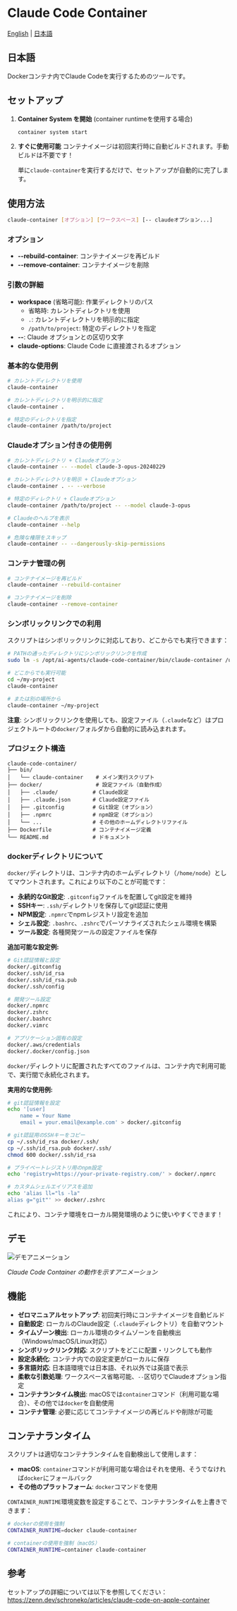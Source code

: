 # Claude Code Container

[English](README.md) | [日本語](#日本語)

## 日本語

Dockerコンテナ内でClaude Codeを実行するためのツールです。

## セットアップ

1. **Container System を開始** (container runtimeを使用する場合)
   ```bash
   container system start
   ```

2. **すぐに使用可能**
   コンテナイメージは初回実行時に自動ビルドされます。手動ビルドは不要です！
   
   単に`claude-container`を実行するだけで、セットアップが自動的に完了します。

## 使用方法

```bash
claude-container [オプション] [ワークスペース] [-- claudeオプション...]
```

### オプション

- **--rebuild-container**: コンテナイメージを再ビルド
- **--remove-container**: コンテナイメージを削除

### 引数の詳細

- **workspace** (省略可能): 作業ディレクトリのパス
  - 省略時: カレントディレクトリを使用
  - `.`: カレントディレクトリを明示的に指定
  - `/path/to/project`: 特定のディレクトリを指定
- **--**: Claude オプションとの区切り文字
- **claude-options**: Claude Code に直接渡されるオプション

### 基本的な使用例

```bash
# カレントディレクトリを使用
claude-container

# カレントディレクトリを明示的に指定
claude-container .

# 特定のディレクトリを指定
claude-container /path/to/project
```

### Claudeオプション付きの使用例

```bash
# カレントディレクトリ + Claudeオプション
claude-container -- --model claude-3-opus-20240229

# カレントディレクトリを明示 + Claudeオプション
claude-container . -- --verbose

# 特定のディレクトリ + Claudeオプション
claude-container /path/to/project -- --model claude-3-opus

# Claudeのヘルプを表示
claude-container --help

# 危険な権限をスキップ
claude-container -- --dangerously-skip-permissions
```

### コンテナ管理の例

```bash
# コンテナイメージを再ビルド
claude-container --rebuild-container

# コンテナイメージを削除
claude-container --remove-container
```

### シンボリックリンクでの利用

スクリプトはシンボリックリンクに対応しており、どこからでも実行できます：

```bash
# PATHの通ったディレクトリにシンボリックリンクを作成
sudo ln -s /opt/ai-agents/claude-code-container/bin/claude-container /usr/local/bin/claude-container

# どこからでも実行可能
cd ~/my-project
claude-container

# または別の場所から
claude-container ~/my-project
```

**注意**: シンボリックリンクを使用しても、設定ファイル（`.claude`など）はプロジェクトルートの`docker/`フォルダから自動的に読み込まれます。

### プロジェクト構造

```
claude-code-container/
├── bin/
│   └── claude-container    # メイン実行スクリプト
├── docker/                 # 設定ファイル（自動作成）
│   ├── .claude/           # Claude設定
│   ├── .claude.json       # Claude設定ファイル
│   ├── .gitconfig         # Git設定（オプション）
│   ├── .npmrc             # npm設定（オプション）
│   └── ...                # その他のホームディレクトリファイル
├── Dockerfile             # コンテナイメージ定義
└── README.md              # ドキュメント
```

### dockerディレクトリについて

`docker/`ディレクトリは、コンテナ内のホームディレクトリ（`/home/node`）としてマウントされます。これにより以下のことが可能です：

- **永続的なGit設定**: `.gitconfig`ファイルを配置してgit設定を維持
- **SSHキー**: `.ssh/`ディレクトリを保存してgit認証に使用
- **NPM設定**: `.npmrc`でnpmレジストリ設定を追加
- **シェル設定**: `.bashrc`、`.zshrc`でパーソナライズされたシェル環境を構築
- **ツール設定**: 各種開発ツールの設定ファイルを保存

**追加可能な設定例:**

```bash
# Git認証情報と設定
docker/.gitconfig
docker/.ssh/id_rsa
docker/.ssh/id_rsa.pub
docker/.ssh/config

# 開発ツール設定
docker/.npmrc
docker/.zshrc
docker/.bashrc
docker/.vimrc

# アプリケーション固有の設定
docker/.aws/credentials
docker/.docker/config.json
```

`docker/`ディレクトリに配置されたすべてのファイルは、コンテナ内で利用可能で、実行間で永続化されます。

**実用的な使用例:**

```bash
# git認証情報を設定
echo '[user]
    name = Your Name
    email = your.email@example.com' > docker/.gitconfig

# git認証用のSSHキーをコピー
cp ~/.ssh/id_rsa docker/.ssh/
cp ~/.ssh/id_rsa.pub docker/.ssh/
chmod 600 docker/.ssh/id_rsa

# プライベートレジストリ用のnpm設定
echo 'registry=https://your-private-registry.com/' > docker/.npmrc

# カスタムシェルエイリアスを追加
echo 'alias ll="ls -la"
alias g="git"' >> docker/.zshrc
```

これにより、コンテナ環境をローカル開発環境のように使いやすくできます！

## デモ

![デモアニメーション](sample.gif)

*Claude Code Container の動作を示すアニメーション*

## 機能

- **ゼロマニュアルセットアップ**: 初回実行時にコンテナイメージを自動ビルド
- **自動設定**: ローカルのClaude設定（`.claude`ディレクトリ）を自動マウント
- **タイムゾーン検出**: ローカル環境のタイムゾーンを自動検出（Windows/macOS/Linux対応）
- **シンボリックリンク対応**: スクリプトをどこに配置・リンクしても動作
- **設定永続化**: コンテナ内での設定変更がローカルに保存
- **多言語対応**: 日本語環境では日本語、それ以外では英語で表示
- **柔軟な引数処理**: ワークスペース省略可能、`--`区切りでClaudeオプション指定
- **コンテナランタイム検出**: macOSでは`container`コマンド（利用可能な場合）、その他では`docker`を自動使用
- **コンテナ管理**: 必要に応じてコンテナイメージの再ビルドや削除が可能

## コンテナランタイム

スクリプトは適切なコンテナランタイムを自動検出して使用します：

- **macOS**: `container`コマンドが利用可能な場合はそれを使用、そうでなければ`docker`にフォールバック
- **その他のプラットフォーム**: `docker`コマンドを使用

`CONTAINER_RUNTIME`環境変数を設定することで、コンテナランタイムを上書きできます：

```bash
# dockerの使用を強制
CONTAINER_RUNTIME=docker claude-container

# containerの使用を強制（macOS）
CONTAINER_RUNTIME=container claude-container
```

## 参考

セットアップの詳細については以下を参照してください：
https://zenn.dev/schroneko/articles/claude-code-on-apple-container

